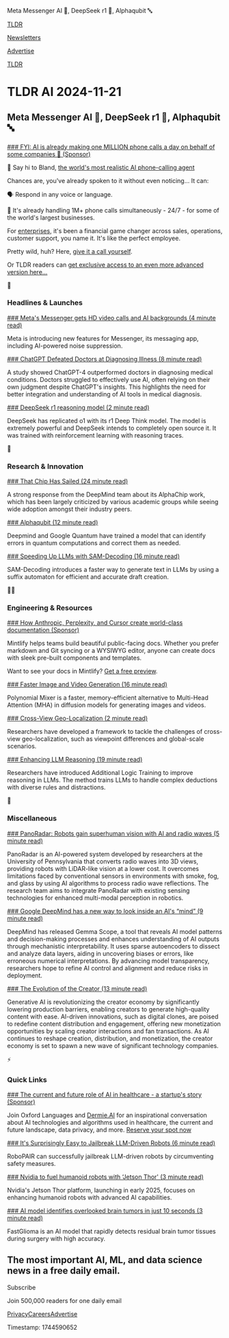 Meta Messenger AI 💬, DeepSeek r1 🤖, Alphaqubit 🔤

[TLDR](/)

[Newsletters](/newsletters)

[Advertise](https://advertise.tldr.tech/)

[TLDR](/)

# TLDR AI 2024-11-21

## Meta Messenger AI 💬, DeepSeek r1 🤖, Alphaqubit 🔤

### 

[### FYI: AI is already making one MILLION phone calls a day on behalf of some companies 🤯 (Sponsor)](https://www.bland.ai/?utm_campaign=TLDRAINov&amp;utm_medium=paid&amp;utm_source=TLDRhome)

👋 Say hi to Bland, [the world's most realistic AI phone-calling agent](https://www.bland.ai/?utm_campaign=TLDRAINov&utm_medium=paid&utm_source=TLDRhome)

Chances are, you've already spoken to it without even noticing... It can:

🗣️ Respond in any voice or language.

🦾 It's already handling 1M+ phone calls simultaneously - 24/7 - for some of the world's largest businesses.

For [enterprises](https://app.bland.ai/enterprise?utm_campaign=TLDRAINov&utm_medium=paid&utm_source=TLDRForm), it's been a financial game changer across sales, operations, customer support, you name it. It's like the perfect employee.

Pretty wild, huh? Here, [give it a call yourself](https://www.bland.ai/?utm_campaign=TLDRAINov&utm_medium=paid&utm_source=TLDRhome).

Or TLDR readers can [get exclusive access to an even more advanced version here...](https://app.bland.ai/enterprise?utm_campaign=TLDRAINov&utm_medium=paid&utm_source=TLDRForm)

🚀

### Headlines & Launches

[### Meta's Messenger gets HD video calls and AI backgrounds (4 minute read)](https://about.fb.com/news/2024/11/introducing-ai-backgrounds-noise-suppression-and-more-messenger-calling/?utm_source=tldrai)

Meta is introducing new features for Messenger, its messaging app, including AI-powered noise suppression.

[### ChatGPT Defeated Doctors at Diagnosing Illness (8 minute read)](https://www.nytimes.com/2024/11/17/health/chatgpt-ai-doctors-diagnosis.html?unlocked_article_code=1.a04.Pypn.jAqrCrVkp6Z3&smid=url-share&utm_source=tldrai)

A study showed ChatGPT-4 outperformed doctors in diagnosing medical conditions. Doctors struggled to effectively use AI, often relying on their own judgment despite ChatGPT's insights. This highlights the need for better integration and understanding of AI tools in medical diagnosis.

[### DeepSeek r1 reasoning model (2 minute read)](https://threadreaderapp.com/thread/1859200141355536422.html?utm_source=tldrai)

DeepSeek has replicated o1 with its r1 Deep Think model. The model is extremely powerful and DeepSeek intends to completely open source it. It was trained with reinforcement learning with reasoning traces.

🧠

### Research & Innovation

[### That Chip Has Sailed (24 minute read)](https://arxiv.org/abs/2411.10053?utm_source=tldrai)

A strong response from the DeepMind team about its AlphaChip work, which has been largely criticized by various academic groups while seeing wide adoption amongst their industry peers.

[### Alphaqubit (12 minute read)](https://blog.google/technology/google-deepmind/alphaqubit-quantum-error-correction/?utm_source=tldrai)

Deepmind and Google Quantum have trained a model that can identify errors in quantum computations and correct them as needed.

[### Speeding Up LLMs with SAM-Decoding (16 minute read)](https://arxiv.org/abs/2411.10666v1?utm_source=tldrai)

SAM-Decoding introduces a faster way to generate text in LLMs by using a suffix automaton for efficient and accurate draft creation.

👨‍💻

### Engineering & Resources

[### How Anthropic, Perplexity, and Cursor create world-class documentation (Sponsor)](https://mintlify.com/?utm_source=tldr&amp;utm_medium=newsletter)

Mintlify helps teams build beautiful public-facing docs. Whether you prefer markdown and Git syncing or a WYSIWYG editor, anyone can create docs with sleek pre-built components and templates.

Want to see your docs in Mintlify? [Get a free preview](https://mintlify.com/preview?utm_source=tldr&utm_medium=newsletter).

[### Faster Image and Video Generation (16 minute read)](https://arxiv.org/abs/2411.12663v1?utm_source=tldrai)

Polynomial Mixer is a faster, memory-efficient alternative to Multi-Head Attention (MHA) in diffusion models for generating images and videos.

[### Cross-View Geo-Localization (2 minute read)](https://github.com/gaoshuang98/cvcities?utm_source=tldrai)

Researchers have developed a framework to tackle the challenges of cross-view geo-localization, such as viewpoint differences and global-scale scenarios.

[### Enhancing LLM Reasoning (19 minute read)](https://arxiv.org/abs/2411.12498v1?utm_source=tldrai)

Researchers have introduced Additional Logic Training to improve reasoning in LLMs. The method trains LLMs to handle complex deductions with diverse rules and distractions.

🎁

### Miscellaneous

[### PanoRadar: Robots gain superhuman vision with AI and radio waves (5 minute read)](https://interestingengineering.com/innovation/superhuman-vision-lets-robots-see-through-walls-smoke?utm_source=tldrai)

PanoRadar is an AI-powered system developed by researchers at the University of Pennsylvania that converts radio waves into 3D views, providing robots with LiDAR-like vision at a lower cost. It overcomes limitations faced by conventional sensors in environments with smoke, fog, and glass by using AI algorithms to process radio wave reflections. The research team aims to integrate PanoRadar with existing sensing technologies for enhanced multi-modal perception in robotics.

[### Google DeepMind has a new way to look inside an AI's “mind” (9 minute read)](https://www.technologyreview.com/2024/11/14/1106871/google-deepmind-has-a-new-way-to-look-inside-an-ais-mind/?utm_source=tldrai)

DeepMind has released Gemma Scope, a tool that reveals AI model patterns and decision-making processes and enhances understanding of AI outputs through mechanistic interpretability. It uses sparse autoencoders to dissect and analyze data layers, aiding in uncovering biases or errors, like erroneous numerical interpretations. By advancing model transparency, researchers hope to refine AI control and alignment and reduce risks in deployment.

[### The Evolution of the Creator (13 minute read)](https://www.digitalnative.tech/p/the-evolution-of-the-creator?utm_source=tldrai)

Generative AI is revolutionizing the creator economy by significantly lowering production barriers, enabling creators to generate high-quality content with ease. AI-driven innovations, such as digital clones, are poised to redefine content distribution and engagement, offering new monetization opportunities by scaling creator interactions and fan transactions. As AI continues to reshape creation, distribution, and monetization, the creator economy is set to spawn a new wave of significant technology companies.

⚡️

### Quick Links

[### The current and future role of AI in healthcare - a startup's story (Sponsor)](https://events.oup.com/oup-academic-marketing/The-Role-of-AI-in-Healthcare-The-Dermie-ai-Story?utm_bmcr_source=TLDR-AI-Newsletter1-21112024&amp;utm_source=tldrai)

Join Oxford Languages and [Dermie.AI](http://Dermie.AI) for an inspirational conversation about AI technologies and algorithms used in healthcare, the current and future landscape, data privacy, and more. [Reserve your spot now](https://events.oup.com/oup-academic-marketing/The-Role-of-AI-in-Healthcare-The-Dermie-ai-Story?utm_bmcr_source=TLDR-AI-Newsletter1-21112024)

[### It's Surprisingly Easy to Jailbreak LLM-Driven Robots (6 minute read)](https://spectrum.ieee.org/jailbreak-llm?utm_source=tldrai)

RoboPAIR can successfully jailbreak LLM-driven robots by circumventing safety measures.

[### Nvidia to fuel humanoid robots with ‘Jetson Thor' (3 minute read)](https://iottechnews.com/news/nvidia-fuel-humanoid-robots-jetson-thor/?utm_source=tldrai)

Nvidia's Jetson Thor platform, launching in early 2025, focuses on enhancing humanoid robots with advanced AI capabilities.

[### AI model identifies overlooked brain tumors in just 10 seconds (3 minute read)](https://newatlas.com/brain/fastglioma-ai-identifies-brain-tumors/?utm_source=tldrai)

FastGlioma is an AI model that rapidly detects residual brain tumor tissues during surgery with high accuracy.

## The most important AI, ML, and data science news in a free daily email.

Subscribe

Join 500,000 readers for one daily email

[Privacy](/privacy)[Careers](https://jobs.ashbyhq.com/tldr.tech)[Advertise](/ai/advertise)

Timestamp: 1744590652